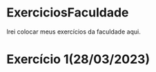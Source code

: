# ExerciciosFaculdade
Irei colocar meus exercícios da faculdade aqui.
<h1> Exercício 1(28/03/2023)</h1>
